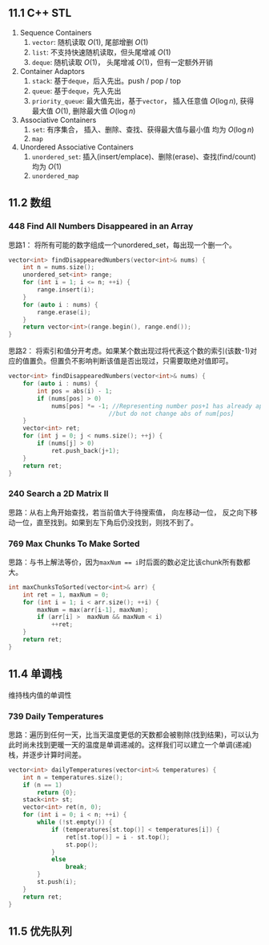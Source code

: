 ## 11.1 C++ STL
1. Sequence Containers
   1. `vector`: 随机读取 $O(1)$, 尾部增删 $O(1)$
   2. `list`: 不支持快速随机读取，但头尾增减 $O(1)$
   3. `deque`: 随机读取 $O(1)$， 头尾增减 $O(1)$，但有一定额外开销
2. Container Adaptors
   1. `stack`: 基于`deque`，后入先出。push / pop / top
   2. `queue`: 基于`deque`，先入先出 
   3. `priority_queue`: 最大值先出，基于`vector`， 插入任意值 $O(\log n)$, 获得最大值 $O(1)$, 删除最大值 $O(\log n)$
3. Associative Containers
   1. `set`: 有序集合， 插入、删除、查找、获得最大值与最小值 均为 $O(\log n)$
   2. `map`
4. Unordered Associative Containers
   1. `unordered_set`: 插入(insert/emplace)、删除(erase)、查找(find/count)  均为 $O(1)$
   2. `unordered_map`

## 11.2 数组
### 448 Find All Numbers Disappeared in an Array

思路1： 将所有可能的数字组成一个unordered_set，每出现一个删一个。
```cpp
vector<int> findDisappearedNumbers(vector<int>& nums) {
    int n = nums.size();
    unordered_set<int> range;
    for (int i = 1; i <= n; ++i) {
        range.insert(i);
    }
    for (auto i : nums) {
        range.erase(i);
    }
    return vector<int>(range.begin(), range.end());
}
```

思路2： 将索引和值分开考虑。如果某个数出现过将代表这个数的索引(该数-1)对应的值置负。但置负不影响判断该值是否出现过，只需要取绝对值即可。
```cpp
vector<int> findDisappearedNumbers(vector<int>& nums) {
    for (auto i : nums) {
        int pos = abs(i) - 1;
        if (nums[pos] > 0)
            nums[pos] *= -1; //Representing number pos+1 has already appeared,
                            //but do not change abs of num[pos] 
    }
    vector<int> ret;
    for (int j = 0; j < nums.size(); ++j) {
        if (nums[j] > 0)
            ret.push_back(j+1);
    }
    return ret;
}
```

### 240 Search a 2D Matrix II
思路：从右上角开始查找，若当前值大于待搜索值， 向左移动一位， 反之向下移动一位，直至找到。如果到左下角后仍没找到，则找不到了。

### 769 Max Chunks To Make Sorted
思路：与书上解法等价，因为`maxNum == i`时后面的数必定比该chunk所有数都大。
```cpp
int maxChunksToSorted(vector<int>& arr) {
    int ret = 1, maxNum = 0;
    for (int i = 1; i < arr.size(); ++i) {
        maxNum = max(arr[i-1], maxNum);
        if (arr[i] >  maxNum && maxNum < i)
            ++ret;
    }
    return ret;
}
```

## 11.4 单调栈
维持栈内值的单调性

### 739 Daily Temperatures
思路：遍历到任何一天，比当天温度更低的天数都会被剔除(找到结果)，可以认为此时尚未找到更暖一天的温度是单调递减的。这样我们可以建立一个单调(递减)栈，并逐步计算时间差。
```cpp
vector<int> dailyTemperatures(vector<int>& temperatures) {
    int n = temperatures.size();
    if (n == 1)
        return {0};
    stack<int> st;
    vector<int> ret(n, 0);
    for (int i = 0; i < n; ++i) {
        while (!st.empty()) {
            if (temperatures[st.top()] < temperatures[i]) {
                ret[st.top()] = i - st.top();
                st.pop();
            }
            else
                break;
        }
        st.push(i);
    }
    return ret;
}
```

## 11.5 优先队列
